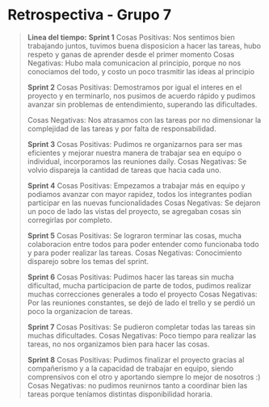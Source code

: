 <h1> Retrospectiva - Grupo 7 </h1>

<blockquote><b>Linea del tiempo:</b>
<b>Sprint 1</b>  
Cosas Positivas: Nos sentimos bien trabajando juntos, tuvimos buena disposicion a hacer las tareas, hubo respeto y ganas de aprender desde el primer momento
Cosas Negativas: Hubo mala comunicacion al principio, porque no nos conociamos del todo, y costo un poco trasmitir las ideas al principio

<b>Sprint 2</b>
Cosas Positivas: Demostramos por igual el interes en el proyecto y en terminarlo, nos pusimos de acuerdo rápido y pudimos avanzar sin problemas de entendimiento, superando las dificultades.
 
Cosas Negativas: Nos atrasamos con las tareas por no dimensionar la complejidad de las tareas y por falta de responsabilidad.

<b>Sprint 3</b>
Cosas Positivas: Pudimos re organizarnos para ser mas eficientes y mejorar nuestra manera de trabajar sea en equipo o individual, incorporamos las reuniones daily.
Cosas Negativas: Se volvio dispareja la cantidad de tareas que hacia cada uno.

<b>Sprint 4</b> 
Cosas Positivas: Empezamos a trabajar más en equipo y podiamos avanzar con mayor rapidez, todos los integrantes podian participar en las nuevas funcionalidades
Cosas Negativas: Se dejaron un poco de lado las vistas del proyecto, se agregaban cosas sin corregirlas por completo.

<b>Sprint 5</b>
Cosas Positivas: Se lograron terminar las cosas, mucha colaboracion entre todos para poder entender como funcionaba todo y para poder realizar las tareas.
Cosas Negativas: Conocimiento disparejo sobre los temas del sprint.

<b>Sprint 6</b> 
Cosas Positivas: Pudimos hacer las tareas sin mucha dificultad, mucha participacion de parte de todos, pudimos realizar muchas correcciones generales a todo el proyecto
Cosas Negativas: Por las reuniones constantes, se dejó de lado el trello y se perdió un poco la organizacion de tareas.

<b>Sprint 7</b> 
Cosas Positivas: Se pudieron completar todas las tareas sin muchas dificultades.
Cosas Negativas: Poco tiempo para realizar las tareas, no nos organizamos bien para hacer las cosas.

<b>Sprint 8</b>
Cosas Positivas: Pudimos finalizar el proyecto gracias al compañerismo y a la capacidad de trabajar en equipo, siendo comprensivos con el otro y aportando siempre lo mejor de nosotros :)
Cosas Negativas: no pudimos reunirnos tanto a coordinar bien las tareas porque teníamos distintas disponibilidad horaria.
</blockquote>